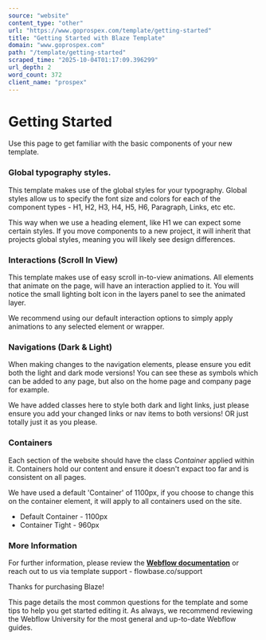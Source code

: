 ```yaml
---
source: "website"
content_type: "other"
url: "https://www.goprospex.com/template/getting-started"
title: "Getting Started with Blaze Template"
domain: "www.goprospex.com"
path: "/template/getting-started"
scraped_time: "2025-10-04T01:17:09.396299"
url_depth: 2
word_count: 372
client_name: "prospex"
---
```


# Getting Started

Use this page to get familiar with the basic components of your new template.

### Global typography styles.

This template makes use of the global styles for your typography. Global styles allow us to specify the font size and colors for each of the component types - H1, H2, H3, H4, H5, H6, Paragraph, Links, etc etc.

This way when we use a heading element, like H1 we can expect some certain styles. If you move components to a new project, it will inherit that projects global styles, meaning you will likely see design differences.

### Interactions (Scroll In View)

This template makes use of easy scroll in-to-view animations. All elements that animate on the page, will have an interaction applied to it. You will notice the small lighting bolt icon in the layers panel to see the animated layer.

We recommend using our default interaction options to simply apply animations to any selected element or wrapper.

### Navigations (Dark & Light)

When making changes to the navigation elements, please ensure you edit both the light and dark mode versions! You can see these as symbols which can be added to any page, but also on the home page and company page for example.

We have added classes here to style both dark and light links, just please ensure you add your changed links or nav items to both versions! OR just totally just it as you please.

### Containers

Each section of the website should have the class _Container_ applied within it. Containers hold our content and ensure it doesn't expact too far and is consistent on all pages.

We have used a default 'Container' of 1100px, if you choose to change this on the container element, it will apply to all containers used on the site.

*   Default Container - 1100px
*   Container Tight - 960px

### More Information

For further information, please review the [**Webflow documentation**](https://university.webflow.com/) or reach out to us via template support - flowbase.co/support

Thanks for purchasing Blaze!

This page details the most common questions for the template and some tips to help you get started editing it. As always, we recommend reviewing the Webflow University for the most general and up-to-date Webflow guides.
